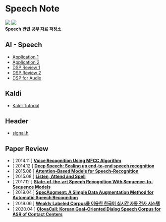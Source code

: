 # Speech Note
  
<img src="https://img.shields.io/badge/License-MIT-yellow"> <img src="https://img.shields.io/badge/contributors-welcome-yellowgreen">  
**Speech 관련 공부 자료 저장소**

## AI - Speech
  
 * [Application 1](https://github.com/sooftware/Speech-Note/blob/master/AI%20%26%20Voice%20Signal%20Processing%20Lecture/Application1.md) 
 * [Application 2](https://github.com/sooftware/Speech-Note/blob/master/AI%20%26%20Voice%20Signal%20Processing%20Lecture/Application2.md)  
 * [DSP Review 1](https://github.com/sooftware/Speech-Note/blob/master/AI%20%26%20Voice%20Signal%20Processing%20Lecture/DSP1.md)   
 * [DSP Review 2](https://github.com/sooftware/Speech-Note/blob/master/AI%20%26%20Voice%20Signal%20Processing%20Lecture/DSP2.md)  
 * [DSP for Audio](https://github.com/sooftware/Speech-Note/blob/master/AI%20%26%20Voice%20Signal%20Processing%20Lecture/DSP-for-Audio.md)  
  
## Kaldi
  
* [Kaldi Tutorial](https://github.com/sooftware/Speech-Note/blob/master/Kaldi/Kaldi%20Tutorial.md)  
  
## Header  
  
* [signal.h](https://github.com/sooftware/Speech-Note/blob/master/Header/signal.h)
  
## Paper Review
  
* \[ 2014.11 \] [**Voice Recognition Using MFCC Algorithm**](https://blog.naver.com/sooftware/221661644808)
* \[ 2014.12 \] [**Deep Speech: Scaling up end-to-end speech recognition**](https://github.com/sh951011/Paper-Review/blob/master/Review/Deep%20Speech-Scaling%20up%20end-to-end%20speech%20recognition.md)
* \[ 2015.06 \] [**Attention-Based Models for Speech-Recognition**](https://github.com/sh951011/Paper-Review/blob/master/Review/Attention-Based%20Models%20for%20Speech%20Recognition.md) 
* \[ 2015.08 \] [**Listen, Attend and Spell**](https://github.com/sh951011/Paper-Review/blob/master/Review/Listen%2C%20Attend%20and%20Spell.md) 
* \[ 2017.12 \] [**State-of-the-art Speech Recognition With Sequence-to-Sequence Models**](https://github.com/sh951011/Paper-Review/blob/master/Review/State%20Of%20The%20Art%20Speech%20Recognition%20with%20Sequence%20to%20Sequence%20Models.md)
* \[ 2019.04 \] [**SpecAugment:  A Simple Data Augmentation Method for Automatic Speech Recognition**](https://github.com/sh951011/Paper-Review/blob/master/Review/A%20Simple%20Data%20Augmentation%20Method%20for%20Automatic%20Speech%20Recognition.md)
* \[ 2019.06 \] [**Weakly Labeled Corpus를 이용한 한국어 실시간 자동 전사 시스템**](https://github.com/sooftware/Speech-Note/blob/master/Paper/Weakly%20Labeled%20Corpus%EB%A5%BC%20%EC%9D%B4%EC%9A%A9%ED%95%9C%20%ED%95%9C%EA%B5%AD%EC%96%B4%20%EC%8B%A4%EC%8B%9C%EA%B0%84%20%EC%9E%90%EB%8F%99%20%EC%A0%84%EC%82%AC%20%EC%8B%9C%EC%8A%A4%ED%85%9C.md)
* \[ 2020.04 \] [**ClovaCall: Korean Goal-Oriented Dialog Speech Corpus for ASR of Contact Centers**](https://github.com/sooftware/Paper-Review/blob/master/Review/ClovaCall%20-%20Korean%20Goal-Oriented%20Dialog%20Speech%20Corpus%20for%20Automatic%20Speech%20Recognition%20of%20Contact%20Centers.md)

  
